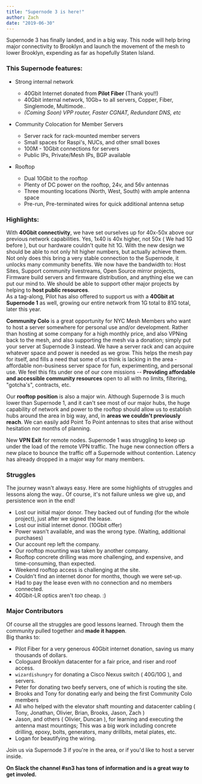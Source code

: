 ```yaml
---
title: "Supernode 3 is here!"
author: Zach
date: "2019-06-30"
---
```


Supernode 3 has finally landed, and in a big way. This node will help bring major connectivity to Brooklyn and launch the movement of the mesh to lower Brooklyn, expending as far as hopefully Staten Island.

### This Supernode features:   

- Strong internal network
	- 40Gbit Internet donated from __Pilot Fiber__ (Thank you!!)
	- 40Gbit internal network, 10Gb+ to all servers, Copper, Fiber, Singlemode, Multimode..
	- _(Coming Soon) VPP router, Faster CGNAT, Redundant DNS, etc_

- Community Colocation for Member Servers
	- Server rack for rack-mounted member servers
	- Small spaces for Raspi's, NUCs, and other small boxes
	- 100M - 10Gbit connections for servers
	- Public IPs, Private/Mesh IPs, BGP available

- Rooftop
	- Dual 10Gbit to the rooftop
	- Plenty of DC power on the rooftop, 24v, and 56v antennas
	- Three mounting locations (North, West, South) with ample antenna space
	- Pre-run, Pre-terminated wires for quick additional antenna setup

### Highlights:  

With __40Gbit connectivity__, we have set ourselves up for 40x-50x above our previous network capabilities. Yes, 1x40 is 40x higher, not 50x ( We had 1G before ), but our hardware couldn't quite hit 1G. With the new design we should be able to not only hit higher numbers, but actually achieve them. Not only does this bring a very stable connection to the Supernode, it unlocks many community benefits. We now have the bandwidth to: Host Sites, Support community livestreams, Open Source mirror projects, Firmware build servers and firmware distribution, and anything else we can put our mind to. We should be able to support other major projects by helping to __host public resources__.  
As a tag-along, Pilot has also offered to support us with a __40Gbit at Supernode 1__ as well, growing our entire network from 1G total to 81G total, later this year.  
  
__Community Colo__ is a great opportunity for NYC Mesh Members who want to host a server somewhere for personal use and/or development. Rather than hosting at some company for a high monthly price, and also VPNing back to the mesh, and also supporting the mesh via a donation; simply put your server at Supernode 3 instead. We have a server rack and can acquire whatever space and power is needed as we grow. This helps the mesh pay for itself, and fills a need that some of us think is lacking in the area - affordable non-business server space for fun, experimenting, and personal use. We feel this fits under one of our core missions -- __Providing affordable and accessible community resources__ open to all with no limits, filtering, "gotcha's", contracts, etc.

Our __rooftop position__ is also a major win. Although Supernode 3 is much lower than Supernode 1, and it can't see most of our major hubs, the huge capability of network and power to the rooftop should allow us to establish hubs around the area in big way, and, in __areas we couldn't previously reach__. We can easily add Point To Point antennas to sites that arise without hesitation nor months of planning.

New __VPN Exit__ for remote nodes. Supernode 1 was struggling to keep up under the load of the remote VPN traffic. The huge new connection offers a new place to bounce the traffic off a Supernode without contention. Latency has already dropped in a major way for many members.

### Struggles
The journey wasn't always easy. Here are some highlights of struggles and lessons along the way..  Of course, it's not failure unless we give up, and persistence won in the end!  

- Lost our initial major donor. They backed out of funding (for the whole project), just after we signed the lease.
- Lost our initial internet donor. (10Gbit offer)
- Power wasn't available, and was the wrong type. (Waiting, additional purchases)
- Our account rep left the company.
- Our rooftop mounting was taken by another company. 
- Rooftop concrete drilling was more challenging, and expensive, and time-consuming, than expected.
- Weekend rooftop access is challenging at the site.
- Couldn't find an internet donor for months, though we were set-up.
- Had to pay the lease even with no connection and no members connected.
- 40Gbit-LR optics aren't _too_ cheap. :)

### Major Contributors
Of course all the struggles are good lessons learned. Through them the community pulled together and __made it happen__.  
Big thanks to:  

- Pilot Fiber for a very generous 40Gbit internet donation, saving us many thousands of dollars.
- Cologuard Brooklyn datacenter for a fair price, and riser and roof access.
- `wizardishungry` for donating a Cisco Nexus switch ( 40G/10G ), and servers.
- Peter for donating two beefy servers, one of which is routing the site.
- Brooks and Tony for donating early and being the first Community Colo members
- All who helped with the elevator shaft mounting and datacenter cabling ( Tony, Jonathan, Olivier, Brian, Brooks, Jason, Zach )
- Jason, and others ( Olivier, Duncan ), for learning and executing the antenna mast mountings; This was a big work including concrete drilling, epoxy, bolts, generators, many drillbits, metal plates, etc.
- Logan for beautifying the wiring.

Join us via Supernode 3 if you're in the area, or if you'd like to host a server inside.
  
__On Slack the channel #sn3 has tons of information and is a great way to get involed.__
 
